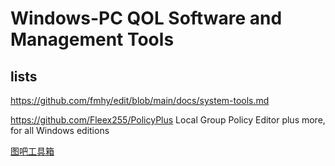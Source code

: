 # Windows-PC QOL Software and Management Tools

## lists

https://github.com/fmhy/edit/blob/main/docs/system-tools.md

https://github.com/Fleex255/PolicyPlus Local Group Policy Editor plus more, for all Windows editions

[图吧工具箱](https://www.tbtool.cn/)
